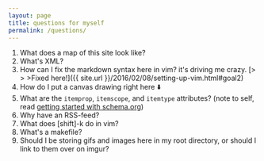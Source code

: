 ```yaml
---
layout: page 
title: questions for myself
permalink: /questions/
---
```


1. What does a map of this site look like?
2. What's XML?
3. How can I fix the markdown syntax here in vim? it's driving me crazy. [> > >Fixed here!]({{ site.url }}/2016/02/08/setting-up-vim.html#goal2)
4. How do I put a canvas drawing right here :arrow_down:
5. What are the  <code>itemprop</code>, <code>itemscope</code>, and <code>itemtype</code> attributes? (note to self, read [getting started with schema.org](https://schema.org/docs/gs.html))
6. Why have an RSS-feed?
7. What does [shift]-k do in vim?
8. What's a makefile?
9. Should I be storing gifs and images here in my root directory, or should I link to them over on imgur? 
